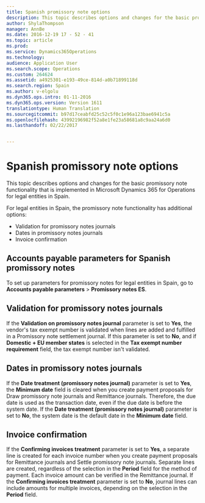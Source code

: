 ```yaml
---
title: Spanish promissory note options
description: This topic describes options and changes for the basic promissory note functionality that is implemented in Microsoft Dynamics 365 for Operations for legal entities in Spain.
author: ShylaThompson
manager: AnnBe
ms.date: 2016-12-19 17 - 52 - 41
ms.topic: article
ms.prod: 
ms.service: Dynamics365Operations
ms.technology: 
audience: Application User
ms.search.scope: Operations
ms.custom: 264624
ms.assetid: a4925301-e193-49ce-814d-a0b71899118d
ms.search.region: Spain
ms.author: v-elgolu
ms.dyn365.ops.intro: 01-11-2016
ms.dyn365.ops.version: Version 1611
translationtype: Human Translation
ms.sourcegitcommit: b97d17ceabfd25c52c5f0c1e96a123bae6941c5a
ms.openlocfilehash: 43992196982f52a8e1fe23a58681a8c9aa24a6d0
ms.lasthandoff: 02/22/2017


---
```


# <a name="spanish-promissory-note-options"></a>Spanish promissory note options

This topic describes options and changes for the basic promissory note functionality that is implemented in Microsoft Dynamics 365 for Operations for legal entities in Spain.

For legal entities in Spain, the promissory note functionality has additional options:

-   Validation for promissory notes journals
-   Dates in promissory notes journals
-   Invoice confirmation

## <a name="accounts-payable-parameters-for-spanish-promissory-notes"></a>Accounts payable parameters for Spanish promissory notes
To set up parameters for promissory notes for legal entities in Spain, go to **Accounts payable parameters** &gt; **Promissory notes ES**.

## <a name="validation-for-promissory-notes-journals"></a>Validation for promissory notes journals
If the **Validation on promissory notes journal** parameter is set to **Yes**, the vendor's tax exempt number is validated when lines are added and fulfilled in a Promissory note settlement journal. If this parameter is set to **No**, and if **Domestic + EU member states** is selected in the **Tax exempt number requirement** field, the tax exempt number isn't validated.

## <a name="dates-in-promissory-notes-journals"></a>Dates in promissory notes journals
If the **Date treatment (promissory notes journal)** parameter is set to **Yes**, the **Minimum date** field is cleared when you create payment proposals for Draw promissory note journals and Remittance journals. Therefore, the due date is used as the transaction date, even if the due date is before the system date. If the **Date treatment (promissory notes journal)** parameter is set to **No**, the system date is the default date in the **Minimum date** field.

## <a name="invoice-confirmation"></a>Invoice confirmation
If the **Confirming invoices treatment** parameter is set to **Yes**, a separate line is created for each invoice number when you create payment proposals for Remittance journals and Settle promissory note journals. Separate lines are created, regardless of the selection in the **Period** field for the method of payment. Each invoice amount can be verified in the Remittance journal. If the **Confirming invoices treatment** parameter is set to **No**, journal lines can include amounts for multiple invoices, depending on the selection in the **Period** field.



